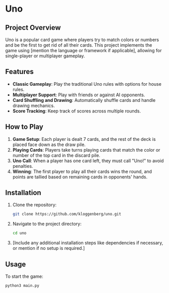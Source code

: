 # Uno

## Project Overview
Uno is a popular card game where players try to match colors or numbers and be the first to get rid of all their cards. This project implements the game using [mention the language or framework if applicable], allowing for single-player or multiplayer gameplay.

## Features
- **Classic Gameplay**: Play the traditional Uno rules with options for house rules.
- **Multiplayer Support**: Play with friends or against AI opponents.
- **Card Shuffling and Drawing**: Automatically shuffle cards and handle drawing mechanics.
- **Score Tracking**: Keep track of scores across multiple rounds.

## How to Play
1. **Game Setup**: Each player is dealt 7 cards, and the rest of the deck is placed face down as the draw pile.
2. **Playing Cards**: Players take turns playing cards that match the color or number of the top card in the discard pile.
3. **Uno Call**: When a player has one card left, they must call "Uno!" to avoid penalties.
4. **Winning**: The first player to play all their cards wins the round, and points are tallied based on remaining cards in opponents' hands.

## Installation
1. Clone the repository:
    ```bash
    git clone https://github.com/kloggenberg/uno.git
    ```
2. Navigate to the project directory:
    ```bash
    cd uno
    ```

3. [Include any additional installation steps like dependencies if necessary, or mention if no setup is required.]

## Usage
To start the game:
```bash
python3 main.py
```
